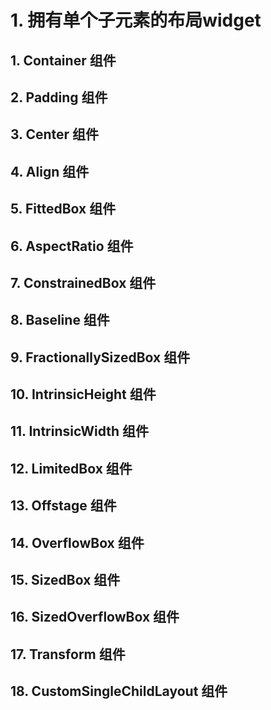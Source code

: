 # 1. 拥有单个子元素的布局widget

## 1. Container 组件

## 2. Padding 组件

## 3. Center 组件

## 4. Align 组件

## 5. FittedBox 组件

## 6. AspectRatio 组件

## 7. ConstrainedBox 组件

## 8. Baseline 组件

## 9. FractionallySizedBox 组件

## 10. IntrinsicHeight 组件

## 11. IntrinsicWidth 组件

## 12. LimitedBox 组件

## 13. Offstage 组件

## 14. OverflowBox 组件

## 15. SizedBox 组件

## 16. SizedOverflowBox 组件

## 17. Transform 组件

## 18. CustomSingleChildLayout 组件

